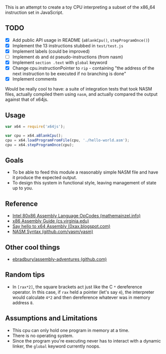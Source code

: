 This is an attempt to create a toy CPU interpreting a subset of the x86\_64 instruction set in JavaScript.

## TODO

- [x] Add public API usage in README (`aBlankCpu()`, `stepProgramOnce()`)
- [x] Implement the 13 instructions stubbed in `test/test.js`
- [x] Implement labels (could be improved)
- [ ] Implement `db` and `dd` pseudo-instructions (from nasm)
- [x] Implement `section .text` with `global` keyword
- [x] Change cpu.instructionPointer to `rip` - containing "the address of the next instruction to be executed if no branching is done"
- [x] Implement comments

Would be really cool to have: a suite of integration tests that took NASM files, actually compiled them using `nasm`, and actually compared the output against that of x64js.

## Usage

```javascript
var x64 = require('x64js');

var cpu = x64.aBlankCpu();
cpu = x64.loadProgramFromFile(cpu, './hello-world.asm');
cpu = x64.stepProgramOnce(cpu);
```

## Goals

- To be able to feed this module a reasonably simple NASM file and have it produce the expected output.
- To design this system in functional style, leaving management of state up to you.

## Reference

- [Intel 80x86 Assembly Language OpCodes (mathemainzel.info)](http://www.mathemainzel.info/files/x86asmref.html#mov)
- [x86 Assembly Guide (cs.virginia.edu)](http://www.cs.virginia.edu/~evans/cs216/guides/x86.html)
- [Say hello to x64 Assembly (0xax.blogspot.com)](http://0xax.blogspot.com/2014/08/say-hello-to-x64-assembly-part-1.html)
- [NASM Syntax (github.com/yasm/yasm)](https://github.com/yasm/yasm/wiki/NasmSyntax)

## Other cool things

- [ebradbury/assembly-adventures (github.com)](https://github.com/ebradbury/assembly-adventures/blob/master/strlen-args.asm)

## Random tips

- In `[rax*2]`, the square brackets act just like the C `*` dereference operator. In this case, if `rax` held a pointer (let's say `4`), the interpreter would calculate `4*2` and then dereference whatever was in memory address `8`.

## Assumptions and Limitations

- This cpu can only hold one program in memory at a time.
- There is no operating system.
- Since the program you're executing never has to interact with a dynamic linker, the `global` keyword currently noops.
